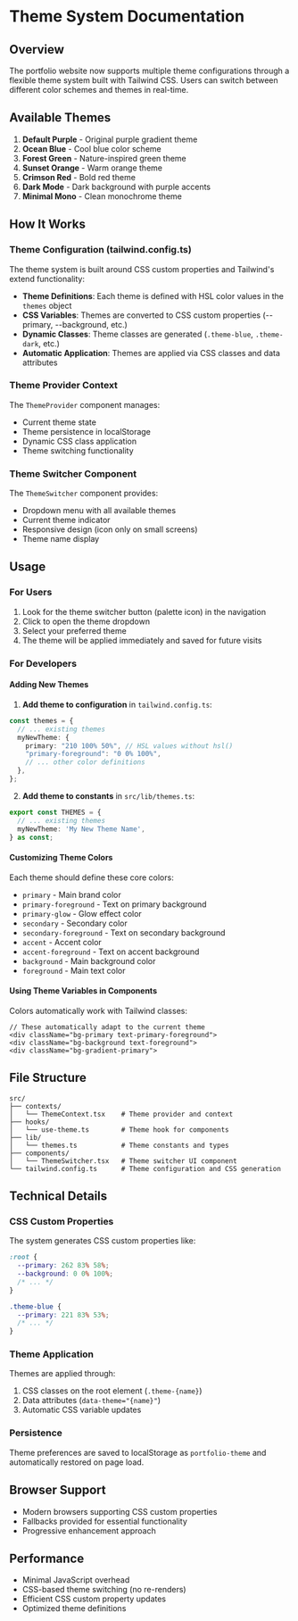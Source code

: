 # Theme System Documentation

## Overview

The portfolio website now supports multiple theme configurations through a flexible theme system built with Tailwind CSS. Users can switch between different color schemes and themes in real-time.

## Available Themes

1. **Default Purple** - Original purple gradient theme
2. **Ocean Blue** - Cool blue color scheme
3. **Forest Green** - Nature-inspired green theme
4. **Sunset Orange** - Warm orange theme
5. **Crimson Red** - Bold red theme
6. **Dark Mode** - Dark background with purple accents
7. **Minimal Mono** - Clean monochrome theme

## How It Works

### Theme Configuration (tailwind.config.ts)

The theme system is built around CSS custom properties and Tailwind's extend functionality:

- **Theme Definitions**: Each theme is defined with HSL color values in the `themes` object
- **CSS Variables**: Themes are converted to CSS custom properties (--primary, --background, etc.)
- **Dynamic Classes**: Theme classes are generated (`.theme-blue`, `.theme-dark`, etc.)
- **Automatic Application**: Themes are applied via CSS classes and data attributes

### Theme Provider Context

The `ThemeProvider` component manages:
- Current theme state
- Theme persistence in localStorage
- Dynamic CSS class application
- Theme switching functionality

### Theme Switcher Component

The `ThemeSwitcher` component provides:
- Dropdown menu with all available themes
- Current theme indicator
- Responsive design (icon only on small screens)
- Theme name display

## Usage

### For Users

1. Look for the theme switcher button (palette icon) in the navigation
2. Click to open the theme dropdown
3. Select your preferred theme
4. The theme will be applied immediately and saved for future visits

### For Developers

#### Adding New Themes

1. **Add theme to configuration** in `tailwind.config.ts`:
```typescript
const themes = {
  // ... existing themes
  myNewTheme: {
    primary: "210 100% 50%", // HSL values without hsl()
    "primary-foreground": "0 0% 100%",
    // ... other color definitions
  },
};
```

2. **Add theme to constants** in `src/lib/themes.ts`:
```typescript
export const THEMES = {
  // ... existing themes
  myNewTheme: 'My New Theme Name',
} as const;
```

#### Customizing Theme Colors

Each theme should define these core colors:
- `primary` - Main brand color
- `primary-foreground` - Text on primary background
- `primary-glow` - Glow effect color
- `secondary` - Secondary color
- `secondary-foreground` - Text on secondary background
- `accent` - Accent color
- `accent-foreground` - Text on accent background
- `background` - Main background color
- `foreground` - Main text color

#### Using Theme Variables in Components

Colors automatically work with Tailwind classes:
```tsx
// These automatically adapt to the current theme
<div className="bg-primary text-primary-foreground">
<div className="bg-background text-foreground">
<div className="bg-gradient-primary">
```

## File Structure

```
src/
├── contexts/
│   └── ThemeContext.tsx    # Theme provider and context
├── hooks/
│   └── use-theme.ts        # Theme hook for components
├── lib/
│   └── themes.ts           # Theme constants and types
├── components/
│   └── ThemeSwitcher.tsx   # Theme switcher UI component
└── tailwind.config.ts      # Theme configuration and CSS generation
```

## Technical Details

### CSS Custom Properties

The system generates CSS custom properties like:
```css
:root {
  --primary: 262 83% 58%;
  --background: 0 0% 100%;
  /* ... */
}

.theme-blue {
  --primary: 221 83% 53%;
  /* ... */
}
```

### Theme Application

Themes are applied through:
1. CSS classes on the root element (`.theme-{name}`)
2. Data attributes (`data-theme="{name}"`)
3. Automatic CSS variable updates

### Persistence

Theme preferences are saved to localStorage as `portfolio-theme` and automatically restored on page load.

## Browser Support

- Modern browsers supporting CSS custom properties
- Fallbacks provided for essential functionality
- Progressive enhancement approach

## Performance

- Minimal JavaScript overhead
- CSS-based theme switching (no re-renders)
- Efficient CSS custom property updates
- Optimized theme definitions